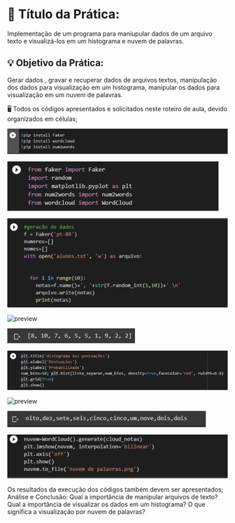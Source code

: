 # 📗 Título da Prática:

Implementação de um programa para maniupular dados de um arquivo texto e visualizá-los em um histograma e nuvem de palavras.

## 💡 Objetivo da Prática:

Gerar dados , gravar e recuperar dados de arquivos textos, manipulação dos dados para visualização em um histograma, manipular os dados para visualização em um nuvem de palavras.

🖥️ Todos os códigos apresentados e solicitados neste roteiro de aula, devido organizados em células;

![preview](./pasta/instalação-das-bibliotecas.png)

![preview](./pasta/importando-as-bibliotecas.png)

![preview](./pasta/Gerando-os-nomes-e-notas.png)

![preview](./pasta/recuperando-e-gravando-arquivos.png)

![preview](./pasta/Separando-as-notas-para-fazer-o-histograma.png)

![preview](./pasta/Colocando-no-histograma.png)

![preview](./pasta/Transformando-os-números-para-forma-extensa.png)

![preview](./pasta/Numeros-extensos-para-utilização.png)

![preview](./pasta/Fazendo-a-wordcloud.png)



Os resultados da execução dos códigos também devem ser apresentados;
Análise e Conclusão:
Qual a importância de manipular arquivos de texto?
Qual a importância de visualizar os dados em um histograma?
O que significa a visualização por nuvem de palavras?
